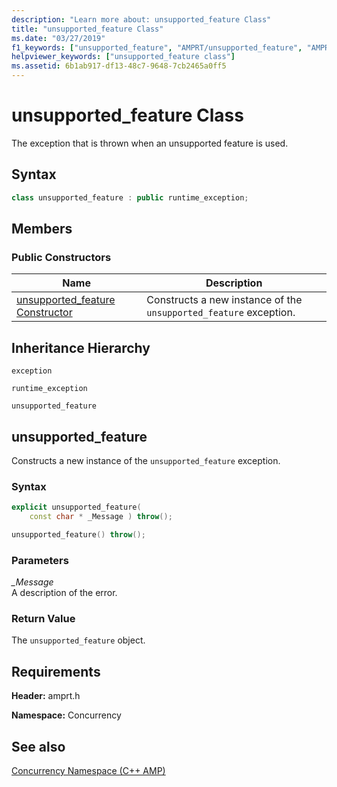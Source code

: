 ```yaml
---
description: "Learn more about: unsupported_feature Class"
title: "unsupported_feature Class"
ms.date: "03/27/2019"
f1_keywords: ["unsupported_feature", "AMPRT/unsupported_feature", "AMPRT/Concurrency::unsupported_feature"]
helpviewer_keywords: ["unsupported_feature class"]
ms.assetid: 6b1ab917-df13-48c7-9648-7cb2465a0ff5
---
```

# unsupported_feature Class

The exception that is thrown when an unsupported feature is used.

## Syntax

```cpp
class unsupported_feature : public runtime_exception;
```

## Members

### Public Constructors

|Name|Description|
|----------|-----------------|
|[unsupported_feature Constructor](#unsupported_feature)|Constructs a new instance of the `unsupported_feature` exception.|

## Inheritance Hierarchy

`exception`

`runtime_exception`

`unsupported_feature`

## <a name="unsupported_feature"></a> unsupported_feature

  Constructs a new instance of the `unsupported_feature` exception.

### Syntax

```cpp
explicit unsupported_feature(
    const char * _Message ) throw();

unsupported_feature() throw();
```

### Parameters

*_Message*<br/>
A description of the error.

### Return Value

The `unsupported_feature` object.

## Requirements

**Header:** amprt.h

**Namespace:** Concurrency

## See also

[Concurrency Namespace (C++ AMP)](concurrency-namespace-cpp-amp.md)
